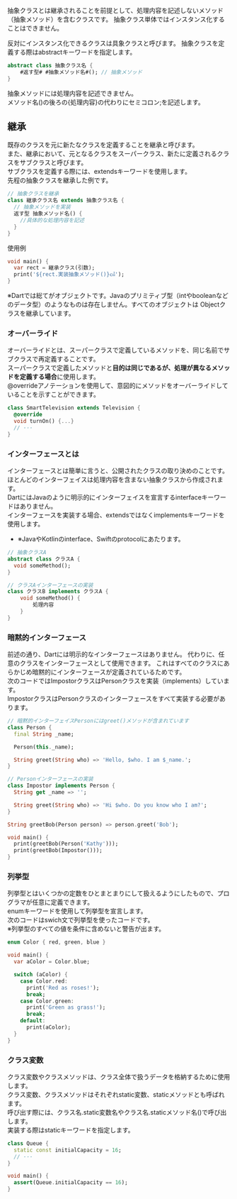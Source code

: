 
抽象クラスとは継承されることを前提として、処理内容を記述しないメソッド（抽象メソッド）を含むクラスです。
抽象クラス単体ではインスタンス化することはできません。

反対にインスタンス化できるクラスは具象クラスと呼びます。
抽象クラスを定義する際はabstractキーワードを指定します。
```dart
abstract class 抽象クラス名 {
    #返す型# #抽象メソッド名#(); // 抽象メソッド
}
```
抽象メソッドには処理内容を記述できません。  
メソッド名()の後ろの{処理内容}の代わりにセミコロン;を記述します。
## 継承
既存のクラスを元に新たなクラスを定義することを継承と呼びます。  
また、継承において、元となるクラスをスーパークラス、新たに定義されるクラスをサブクラスと呼びます。  
サブクラスを定義する際には、extendsキーワードを使用します。  
先程の抽象クラスを継承した例です。
```dart
// 抽象クラスを継承
class 継承クラス名 extends 抽象クラス名 {
  // 抽象メソッドを実装
  返す型 抽象メソッド名() {
    //具体的な処理内容を記述
  }
}
```
使用例
```dart
void main() {
  var rect = 継承クラス(引数);
  print('${rect.実装抽象メソッド()}㎠');
}
```
※Dartでは総てがオブジェクトです。Javaのプリミティブ型（intやbooleanなどのデータ型）のようなものは存在しません。すべてのオブジェクトは Objectクラスを継承しています。
### オーバーライド
オーバーライドとは、スーパークラスで定義しているメソッドを、同じ名前でサブクラスで再定義することです。  
スーパークラスで定義したメソッドと**目的は同じであるが、処理が異なるメソッドを定義する場合**に使用します。  
@overrideアノテーションを使用して、意図的にメソッドをオーバーライドしていることを示すことができます。
```dart
class SmartTelevision extends Television {
  @override
  void turnOn() {...}
  // ···
}
```
### インターフェースとは
インターフェースとは簡単に言うと、公開されたクラスの取り決めのことです。  
ほとんどのインターフェイスは処理内容を含まない抽象クラスから作成されます。  
DartにはJavaのように明示的にインターフェイスを宣言するinterfaceキーワードはありません。  
インターフェースを実装する場合、extendsではなくimplementsキーワードを使用します。
- ※JavaやKotlinのinterface、Swiftのprotocolにあたります。  
```dart
// 抽象クラスA
abstract class クラスA {
  void someMethod();
}

// クラスAインターフェースの実装
class クラスB implements クラスA {
    void someMethod() {
        処理内容
    }
}
```
### 暗黙的インターフェース
前述の通り、Dartには明示的なインターフェースはありません。
代わりに、任意のクラスをインターフェースとして使用できます。
これはすべてのクラスにあらかじめ暗黙的にインターフェースが定義されているためです。  
次のコードではImpostorクラスはPersonクラスを実装（implements）しています。  
ImpostorクラスはPersonクラスのインターフェースをすべて実装する必要があります。
```dart
// 暗黙的インターフェイスPersonにはgreet()メソッドが含まれています
class Person {
  final String _name;

  Person(this._name);

  String greet(String who) => 'Hello, $who. I am $_name.';
}

// Personインターフェースの実装
class Impostor implements Person {
  String get _name => '';

  String greet(String who) => 'Hi $who. Do you know who I am?';
}

String greetBob(Person person) => person.greet('Bob');

void main() {
  print(greetBob(Person('Kathy')));
  print(greetBob(Impostor()));
}
```
### 列挙型
列挙型とはいくつかの定数をひとまとまりにして扱えるようにしたもので、プログラマが任意に定義できます。  
enumキーワードを使用して列挙型を宣言します。  
次のコードはswich文で列挙型を使ったコードです。  
※列挙型のすべての値を条件に含めないと警告が出ます。
```dart
enum Color { red, green, blue }

void main() {
  var aColor = Color.blue;

  switch (aColor) {
    case Color.red:
      print('Red as roses!');
      break;
    case Color.green:
      print('Green as grass!');
      break;
    default:
      print(aColor);
  }
}
```
### クラス変数
クラス変数やクラスメソッドは、クラス全体で扱うデータを格納するために使用します。  
クラス変数、クラスメソッドはそれぞれstatic変数、staticメソッドとも呼ばれます。  
呼び出す際には、クラス名.static変数名やクラス名.staticメソッド名()で呼び出します。  
実装する際はstaticキーワードを指定します。
```dart
class Queue {
  static const initialCapacity = 16;
  // ···
}

void main() {
  assert(Queue.initialCapacity == 16);
}
```